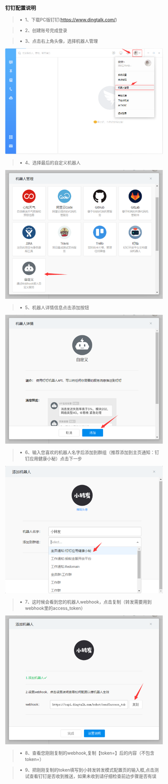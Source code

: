 
### 钉钉配置说明

> * 1、下载PC版钉钉(https://www.dingtalk.com/)

> * 2、创建账号完成登录

> * 3、点击右上角头像，选择机器人管理

![d7_png](https://raw.githubusercontent.com/tjn648609716/resources/master/images/d7.png)

> * 4、选择最后的自定义机器人

![d3_png](https://raw.githubusercontent.com/tjn648609716/resources/master/images/d3.png)

> * 5、机器人详情信息点击添加按钮

![d4_png](https://raw.githubusercontent.com/tjn648609716/resources/master/images/d4.png)

> * 6、输入您喜欢的机器人名字后添加到群组（推荐添加到主页通知：钉钉应用健康小秘）点击下一步

![d5_png](https://raw.githubusercontent.com/tjn648609716/resources/master/images/d5.png)

> * 7、这时候会看到您的机器人webhook，点击复制（转发需要用到webhook里的access_token）

![d6_png](https://raw.githubusercontent.com/tjn648609716/resources/master/images/d6.png)

> * 8、查看您刚刚复制的webhook,复制【token=】后的内容（不包含token=）

> * 9、把刚刚复制的token填写到小转发转发模式配置页的输入框,点击测试查看钉钉是否收到推送，如果未收到请仔细检查前边步骤是否有误

